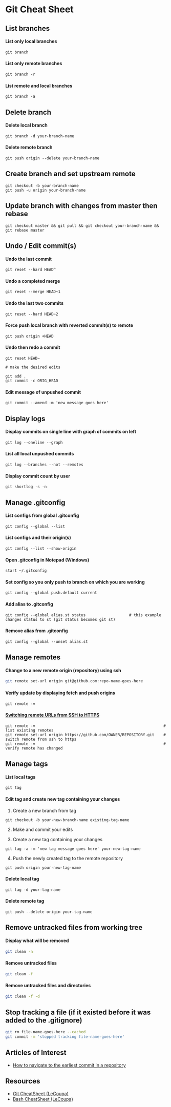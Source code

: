 # Git Cheat Sheet

## List branches

#### List only local branches

```
git branch
```

#### List only remote branches

```
git branch -r
```

#### List remote and local branches

```
git branch -a
```

## Delete branch

#### Delete local branch

```
git branch -d your-branch-name
```

#### Delete remote branch

```
git push origin --delete your-branch-name
```

## Create branch and set upstream remote

```
git checkout -b your-branch-name
git push -u origin your-branch-name
```

## Update branch with changes from master then rebase

```
git checkout master && git pull && git checkout your-branch-name && git rebase master
```

## Undo / Edit commit(s)

#### Undo the last commit

```
git reset --hard HEAD^
```

#### Undo a completed merge

```
git reset --merge HEAD~1
```

#### Undo the last two commits

```
git reset --hard HEAD~2
```

#### Force push local branch with reverted commit(s) to remote

```
git push origin +HEAD
```

#### Undo then redo a commit

```
git reset HEAD~

# make the desired edits

git add .
git commit -c ORIG_HEAD
```

#### Edit message of unpushed commit

```
git commit --amend -m 'new message goes here'
```

## Display logs

#### Display commits on single line with graph of commits on left

```
git log --oneline --graph
```

#### List all local unpushed commits

```
git log --branches --not --remotes
```

#### Display commit count by user

```
git shortlog -s -n
```

## Manage .gitconfig

#### List configs from global .gitconfig

```
git config --global --list
```

#### List configs and their origin(s)

```
git config --list --show-origin
```

#### Open .gitconfig in Notepad (Windows)

```
start ~/.gitconfig
```

#### Set config so you only push to branch on which you are working

```
git config --global push.default current
```

#### Add alias to .gitconfig

```
git config --global alias.st status                   # this example changes status to st (git status becomes git st)
```

#### Remove alias from .gitconfig

```
git config --global --unset alias.st
```

## Manage remotes

#### Change to a new remote origin (repository) using ssh

```bash
git remote set-url origin git@github.com:repo-name-goes-here
```

#### Verify update by displaying fetch and push origins

```
git remote -v
```

#### [Switching remote URLs from SSH to HTTPS](https://docs.github.com/en/get-started/getting-started-with-git/managing-remote-repositories)

```
git remote -v                                                        # list existing remotes
git remote set-url origin https://github.com/OWNER/REPOSITORY.git    # switch remote from ssh to https
git remote -v                                                        # verify remote has changed
```

## Manage tags

#### List local tags

```
git tag
```

#### Edit tag and create new tag containing your changes

1. Create a new branch from tag

```
git checkout -b your-new-branch-name existing-tag-name
```

2. Make and commit your edits

3. Create a new tag containing your changes

```
git tag -a -m 'new tag message goes here' your-new-tag-name
```

4. Push the newly created tag to the remote repository

```
git push origin your-new-tag-name
```

#### Delete local tag

```
git tag -d your-tag-name
```

#### Delete remote tag

```
git push --delete origin your-tag-name
```

## Remove untracked files from working tree

#### Display what will be removed

```bash
git clean -n
```

#### Remove untracked files

```bash
git clean -f
```

#### Remove untracked files and directories

```bash
git clean -f -d
```

## Stop tracking a file (if it existed before it was added to the .gitignore)

```bash
git rm file-name-goes-here --cached
git commit -m 'stopped tracking file-name-goes-here'
```

## Articles of Interest

- [How to navigate to the earliest commit in a repository](https://stackoverflow.com/a/49647826)

## Resources

- [Git CheatSheet (LeCoupa)](https://github.com/LeCoupa/awesome-cheatsheets/blob/master/tools/git.sh)
- [Bash CheatSheet (LeCoupa)](https://github.com/LeCoupa/awesome-cheatsheets/blob/master/languages/bash.sh)
